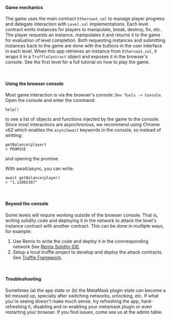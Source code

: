 &nbsp;
#### Game mechanics
The game uses the main contract `Ethernaut.sol` to manage player progress and delegate interaction with `Level.sol` implementations. Each level contract emits instances for players to manipulate, break, destroy, fix, etc. The player requests an instance, manipulates it and returns it to the game for evaluation of level completion. Both requesting instances and submitting instances back to the game are done with the buttons in the user interface in each level. When this app retrieves an instance from `Ethernaut.sol`, it wraps it in a `TruffleContract` object and exposes it in the browser's console. See the first level for a full tutorial on how to play the game.

&nbsp;
#### Using the browser console
Most game interaction is via the browser's console: `Dev Tools -> Console`. Open the console and enter the command:
```
help()
```
to see a list of objects and functions injected by the game to the console.
Since most interactions are asynchronous, we recommend using Chrome v62 which enables the `async`/`await` keywords in the console, so instead of writting:
```
getBalance(player)
> PROMISE
```
and opening the promise.

With await/async, you can write:
```
await getBalance(player)
> "1.11002387"
```

&nbsp;
#### Beyond the console
Some levels will require working outside of the browser console. That is, writing solidity code and deploying it in the network to attack the level's instance contract with another contract. This can be done in multiple ways, for example:
1) Use Remix to write the code and deploy it in the conrresponding network See [Remix Solidity IDE](https://ethereum.github.io/browser-solidity).
2) Setup a local truffle project to develop and deploy the attack contracts. See [Truffle Framework](http://truffleframework.com/).

&nbsp;
#### Troubleshooting
Sometimes (a) the app state or (b) the MetaMask plugin state can become a bit messed up, specially after switching networks, unlocking, etc. If what you're seeing doesn't make much sense, try refreshing the app, hard-refreshing it, disabling and re-enabling your metamask plugin or even restarting your browser.
If you find issues, come see us at the admin table.
